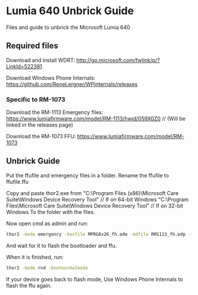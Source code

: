 # Lumia 640 Unbrick Guide

Files and guide to unbrick the Microsoft Lumia 640

## Required files

Download and install WDRT: http://go.microsoft.com/fwlink/p/?LinkId=522381

Download Windows Phone Internals: https://github.com/ReneLergner/WPinternals/releases

### Specific to RM-1073

Download the RM-1113 Emergency files: https://www.lumiafirmware.com/model/RM-1113/hwid/059X0Z0 // (Will be linked in the releases page)

Download the RM-1073 FFU: https://www.lumiafirmware.com/model/RM-1073

## Unbrick Guide

Put the ffufile and emergency files in a folder.
Rename the ffufile to ffufile.ffu

Copy and paste thor2.exe from "C:\Program Files (x86)\Microsoft Care Suite\Windows Device Recovery Tool" // If on 64-bit Windows
                              "C:\Program Files\Microsoft Care Suite\Windows Device Recovery Tool" // If on 32-bit Windows
To the folder with the files.

Now open cmd as admin and run:
```cmd
thor2 -mode emergency -hexfile MPRG8x26_fh.ede -edfile RM1113_fh.edp -ffufile ffufile.ffu
```

And wait for it to flash the bootloader and ffu.

When it is finished, run:
```cmd
thor2 -mode rnd -bootnormalmode

```
If your device goes back to flash mode, Use Windows Phone Internals to flash the ffu again.
